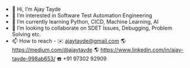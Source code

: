 - 👋 Hi, I’m Ajay Tayde
- 👀 I’m interested in Software Test Automation Engineering
- 🌱 I’m currently learning Python, CICD, Machine Learning, AI
- 💞️ I’m looking to collaborate on SDET Issues, Debugging, Problem Solving etc.  
- 📫 How to reach -
      ✉️ ajaytayde@gmail.com
      🌎 https://medium.com/@ajaytayde
      🌎 https://www.linkedin.com/in/ajay-tayde-998ab653/
      ☎️ +91 97302 92909
    
  

<!---
devajaytayde/devajaytayde is a ✨ special ✨ repository because its `README.md` (this file) appears on your GitHub profile.
You can click the Preview link to take a look at your changes.
--->

